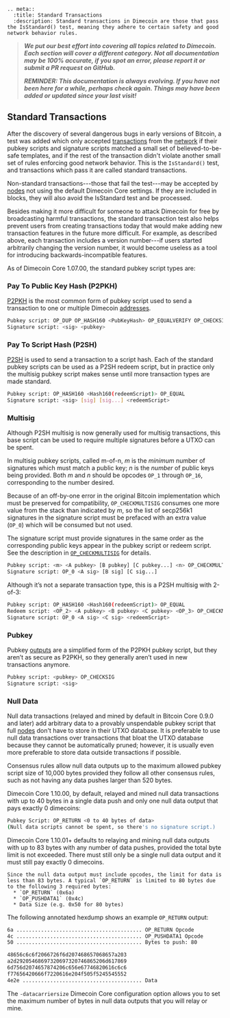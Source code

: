 ```{eval-rst}
.. meta::
  :title: Standard Transactions
  :description: Standard transactions in Dimecoin are those that pass the IsStandard() test, meaning they adhere to certain safety and good network behavior rules.
```

> ***We put our best effort into covering all topics related to Dimecoin. Each section will cover a different category. Not all documentation may be 100% accurate, if you spot an error, please report it or submit a PR request on GitHub.***
>
> ***REMINDER: This documentation is always evolving. If you have not been here for a while, perhaps check again. Things may have been added or updated since your last visit!***

## Standard Transactions

After the discovery of several dangerous bugs in early versions of Bitcoin, a test was added which only accepted [transactions](../reference/glossary.md#transaction) from the [network](../reference/glossary.md#network) if their pubkey scripts and signature scripts matched a small set of believed-to-be-safe templates, and if the rest of the transaction didn't violate another small set of rules enforcing good network behavior. This is the `IsStandard()` test, and transactions which pass it are called standard transactions.

Non-standard transactions---those that fail the test---may be accepted by [nodes](../reference/glossary.md#node) not using the default Dimecoin Core settings. If they are included in blocks, they will also avoid the IsStandard test and be processed.

Besides making it more difficult for someone to attack Dimecoin for free by broadcasting harmful transactions, the standard transaction test also helps prevent users from creating transactions today that would make adding new transaction features in the future more difficult. For example, as described above, each transaction includes a version number---if users started arbitrarily changing the version number, it would become useless as a tool for introducing backwards-incompatible features.

As of Dimecoin Core 1.07.00, the standard pubkey script types are:

### Pay To Public Key Hash (P2PKH)

[P2PKH](../reference/glossary.md#pay-to-pubkey-hash) is the most common form of pubkey script used to send a transaction to one or multiple Dimecoin [addresses](../reference/glossary.md#address).

```bash
Pubkey script: OP_DUP OP_HASH160 <PubKeyHash> OP_EQUALVERIFY OP_CHECKSIG
Signature script: <sig> <pubkey>
```

### Pay To Script Hash (P2SH)

[P2SH](../reference/glossary.md#pay-to-script-hash) is used to send a transaction to a script hash. Each of the standard pubkey scripts can be used as a P2SH redeem script, but in practice only the multisig pubkey script makes sense until more transaction types are made standard.

```bash
Pubkey script: OP_HASH160 <Hash160(redeemScript)> OP_EQUAL
Signature script: <sig> [sig] [sig...] <redeemScript>
```

### Multisig

Although P2SH multisig is now generally used for multisig transactions, this base script can be used to require multiple signatures before a UTXO can be spent.

In multisig pubkey scripts, called m-of-n, *m* is the *minimum* number of signatures which must match a public key; *n* is the *number* of public keys being provided. Both *m* and *n* should be opcodes `OP_1` through `OP_16`, corresponding to the number desired.

Because of an off-by-one error in the original Bitcoin implementation which must be preserved for compatibility, `OP_CHECKMULTISIG` consumes one more value from the stack than indicated by *m*, so the list of secp256k1 signatures in the signature script must be prefaced with an extra value (`OP_0`) which will be consumed but not used.

The signature script must provide signatures in the same order as the corresponding public keys appear in the pubkey script or redeem script. See the description in [`OP_CHECKMULTISIG`](../reference/transactions#opcodes.md) for details.

```bash
Pubkey script: <m> <A pubkey> [B pubkey] [C pubkey...] <n> OP_CHECKMULTISIG
Signature script: OP_0 <A sig> [B sig] [C sig...]
```

Although it’s not a separate transaction type, this is a P2SH multisig with 2-of-3:

```bash
Pubkey script: OP_HASH160 <Hash160(redeemScript)> OP_EQUAL
Redeem script: <OP_2> <A pubkey> <B pubkey> <C pubkey> <OP_3> OP_CHECKMULTISIG
Signature script: OP_0 <A sig> <C sig> <redeemScript>
```

### Pubkey

Pubkey [outputs](../reference/glossary.md#output) are a simplified form of the P2PKH pubkey script, but they aren’t as secure as P2PKH, so they generally aren’t used in new transactions anymore.

```bash
Pubkey script: <pubkey> OP_CHECKSIG
Signature script: <sig>
```

### Null Data

Null data transactions (relayed and mined by default in Bitcoin Core 0.9.0 and later) add arbitrary data to a provably unspendable pubkey script that full [nodes](../reference/glossary.md#node) don't have to store in their UTXO database. It is preferable to use null data transactions over transactions that bloat the UTXO database because they cannot be automatically pruned; however, it is usually even more preferable to store data outside transactions if possible.

Consensus rules allow null data outputs up to the maximum allowed pubkey script size of 10,000 bytes provided they follow all other consensus rules, such as not having any data pushes larger than 520 bytes.

Dimecoin Core 1.10.00, by default, relayed and mined null data transactions with up to 40 bytes in a single data push and only one null data output that pays exactly 0 dimecoins:

```bash
Pubkey Script: OP_RETURN <0 to 40 bytes of data>
(Null data scripts cannot be spent, so there's no signature script.)
```

Dimecoin Core 1.10.01+ defaults to relaying and mining null data outputs with up to 83 bytes with any number of data pushes, provided the total byte limit is not exceeded. There must still only be a single null data output and it must still pay exactly 0 dimecoins.

```{admonition} OP_RETURN Limit
Since the null data output must include opcodes, the limit for data is less than 83 bytes. A typical `OP_RETURN` is limited to 80 bytes due to the following 3 required bytes:
  * `OP_RETURN` (0x6a)
  * `OP_PUSHDATA1` (0x4c)
  * Data Size (e.g. 0x50 for 80 bytes)
```

The following annotated hexdump shows an example `OP_RETURN` output:

``` bash
6a ......................................... OP_RETURN Opcode
4c ......................................... OP_PUSHDATA1 Opcode
50 ......................................... Bytes to push: 80

48656c6c6f2066726f6d207468657068657a203
a2d29205468697320697320746865206d617869
6d756d2074657874206c656e67746820616c6c6
f77656420666f7220616e204f505f5245545552
4e2e ....................................... Data
```

The `-datacarriersize` Dimecoin Core configuration option allows you to set the maximum number of bytes in null data outputs that you will relay or mine.
